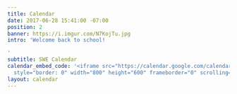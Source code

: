```yaml
---
title: Calendar
date: 2017-06-28 15:41:00 -07:00
position: 2
banner: https://i.imgur.com/N7KojTu.jpg
intro: 'Welcome back to school!

'
subtitle: SWE Calendar
calendar_embed_code: '<iframe src="https://calendar.google.com/calendar/embed?src=ucsd.edu_irl0icqo4fm5g2qpbueqf4mp34%40group.calendar.google.com&ctz=America%2FLos_Angeles"
  style="border: 0" width="800" height="600" frameborder="0" scrolling="no"></iframe>'
layout: calendar
---
```


